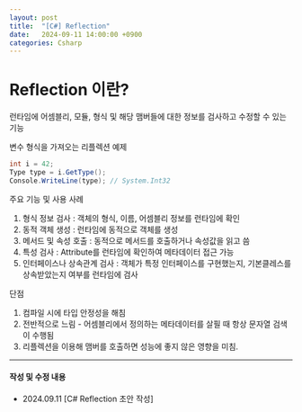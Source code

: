 ```yaml
---
layout: post
title:  "[C#] Reflection"
date:   2024-09-11 14:00:00 +0900
categories: Csharp
---
```


# Reflection 이란?
런타임에 어셈블리, 모듈, 형식 및 해당 맴버들에 대한 정보를 검사하고 수정할 수 있는 기능

변수 형식을 가져오는 리플렉션 예제
```C#
int i = 42;
Type type = i.GetType();
Console.WriteLine(type); // System.Int32
```

주요 기능 및 사용 사례
1. 형식 정보 검사 : 객체의 형식, 이름, 어셈블리 정보를 런타임에 확인
2. 동적 객체 생성 : 런타임에 동적으로 객체를 생성
3. 메서드 및 속성 호출 : 동적으로 메서드를 호출하거나 속성값을 읽고 씀
4. 특성 검사 : Attribute를 런타임에 확인하여 메타데이터 접근 가능
5. 인터페이스나 상속관계 검사 : 객체가 특정 인터페이스를 구현했는지, 기본클레스를 상속받았는지 여부를 런타임에 검사


단점
1. 컴파일 시에 타입 안정성을 해침
2. 전반적으로 느림 - 어셈블리에서 정의하는 메타데이터를 살필 때 항상 문자열 검색이 수행됨
3. 리플렉션을 이용해 맴버를 호출하면 성능에 좋지 않은 영향을 미침.

---
#### 작성 및 수정 내용
- 2024.09.11 \[C# Reflection 초안 작성\]